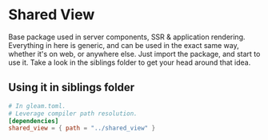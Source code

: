 # Shared View

Base package used in server components, SSR & application rendering. Everything
in here is generic, and can be used in the exact same way, whether it's on web,
or anywhere else. Just import the package, and start to use it. Take a look in
the siblings folder to get your head around that idea.

## Using it in siblings folder

```toml
# In gleam.toml.
# Leverage compiler path resolution.
[dependencies]
shared_view = { path = "../shared_view" }
```
